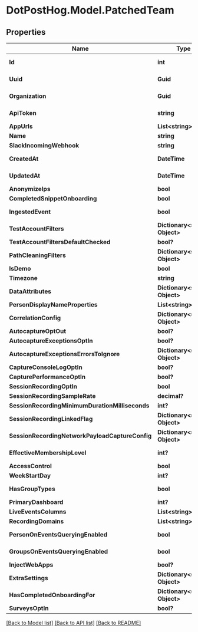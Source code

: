 # DotPostHog.Model.PatchedTeam

## Properties

Name | Type | Description | Notes
------------ | ------------- | ------------- | -------------
**Id** | **int** |  | [optional] [readonly] 
**Uuid** | **Guid** |  | [optional] [readonly] 
**Organization** | **Guid** |  | [optional] [readonly] 
**ApiToken** | **string** |  | [optional] [readonly] 
**AppUrls** | **List&lt;string&gt;** |  | [optional] 
**Name** | **string** |  | [optional] 
**SlackIncomingWebhook** | **string** |  | [optional] 
**CreatedAt** | **DateTime** |  | [optional] [readonly] 
**UpdatedAt** | **DateTime** |  | [optional] [readonly] 
**AnonymizeIps** | **bool** |  | [optional] 
**CompletedSnippetOnboarding** | **bool** |  | [optional] 
**IngestedEvent** | **bool** |  | [optional] [readonly] 
**TestAccountFilters** | **Dictionary&lt;string, Object&gt;** |  | [optional] 
**TestAccountFiltersDefaultChecked** | **bool?** |  | [optional] 
**PathCleaningFilters** | **Dictionary&lt;string, Object&gt;** |  | [optional] 
**IsDemo** | **bool** |  | [optional] 
**Timezone** | **string** |  | [optional] 
**DataAttributes** | **Dictionary&lt;string, Object&gt;** |  | [optional] 
**PersonDisplayNameProperties** | **List&lt;string&gt;** |  | [optional] 
**CorrelationConfig** | **Dictionary&lt;string, Object&gt;** |  | [optional] 
**AutocaptureOptOut** | **bool?** |  | [optional] 
**AutocaptureExceptionsOptIn** | **bool?** |  | [optional] 
**AutocaptureExceptionsErrorsToIgnore** | **Dictionary&lt;string, Object&gt;** |  | [optional] 
**CaptureConsoleLogOptIn** | **bool?** |  | [optional] 
**CapturePerformanceOptIn** | **bool?** |  | [optional] 
**SessionRecordingOptIn** | **bool** |  | [optional] 
**SessionRecordingSampleRate** | **decimal?** |  | [optional] 
**SessionRecordingMinimumDurationMilliseconds** | **int?** |  | [optional] 
**SessionRecordingLinkedFlag** | **Dictionary&lt;string, Object&gt;** |  | [optional] 
**SessionRecordingNetworkPayloadCaptureConfig** | **Dictionary&lt;string, Object&gt;** |  | [optional] 
**EffectiveMembershipLevel** | **int?** |  | [optional] [readonly] 
**AccessControl** | **bool** |  | [optional] 
**WeekStartDay** | **int?** |  | [optional] 
**HasGroupTypes** | **bool** |  | [optional] [readonly] 
**PrimaryDashboard** | **int?** |  | [optional] 
**LiveEventsColumns** | **List&lt;string&gt;** |  | [optional] 
**RecordingDomains** | **List&lt;string&gt;** |  | [optional] 
**PersonOnEventsQueryingEnabled** | **bool** |  | [optional] [readonly] 
**GroupsOnEventsQueryingEnabled** | **bool** |  | [optional] [readonly] 
**InjectWebApps** | **bool?** |  | [optional] 
**ExtraSettings** | **Dictionary&lt;string, Object&gt;** |  | [optional] 
**HasCompletedOnboardingFor** | **Dictionary&lt;string, Object&gt;** |  | [optional] 
**SurveysOptIn** | **bool?** |  | [optional] 

[[Back to Model list]](../README.md#documentation-for-models) [[Back to API list]](../README.md#documentation-for-api-endpoints) [[Back to README]](../README.md)

